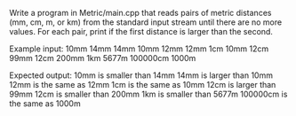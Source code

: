 Write a program in Metric/main.cpp that reads pairs of metric distances (mm, cm, m, or km) from the standard input stream until there are no more values. For each pair, print if the first distance is larger than the second.


Example input:
10mm 14mm
14mm 10mm
12mm 12mm
1cm 10mm
12cm 99mm
12cm 200mm
1km 5677m
100000cm 1000m 


Expected output:
10mm is smaller than 14mm
14mm is larger than 10mm
12mm is the same as 12mm
1cm is the same as 10mm
12cm is larger than 99mm
12cm is smaller than 200mm
1km is smaller than 5677m
100000cm is the same as 1000m